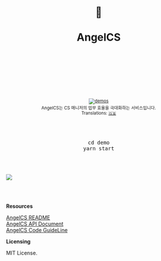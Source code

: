<div align="center">
  <h1>
    <br/>
    <br/>
    ️🤙
    <br />
    <br />
    AngelCS
    <br />
    <br />
    <br />
    <br />
  </h1>
  <sup>
    <br />
    <br />
    <a href="http://angelcs.netlify.com/">
      <img src="https://img.shields.io/badge/demos-🚀-yellow.svg" alt="demos" />
    </a>
    <br />
    AngelCS는 CS 매니저의 업무 효율을 극대화하는 서비스입니다.
    <br />
    Translations: <a href="#">🇬🇧</a>
  </sup>
  <br />
  <br />
  <br />
  <br />
  <pre>cd demo<br/>yarn start</pre>
  <br />
  <br />
</div>

![](process.gif)

<br />
<br />

**Resources**

  [AngelCS README](https://github.com/UnifoCS/AngelCS-backend/blob/master/README.md)<br/>
  [AngelCS API Document](https://github.com/UnifoCS/AngelCS-backend/blob/master/doc/api_docs.md)<br/>
  [AngelCS Code GuideLine](https://github.com/UnifoCS/AngelCS-backend/blob/master/doc/code_structure.md)


**Licensing**

  MIT License.

<br />
<br />
<br />
<br />
<br />
